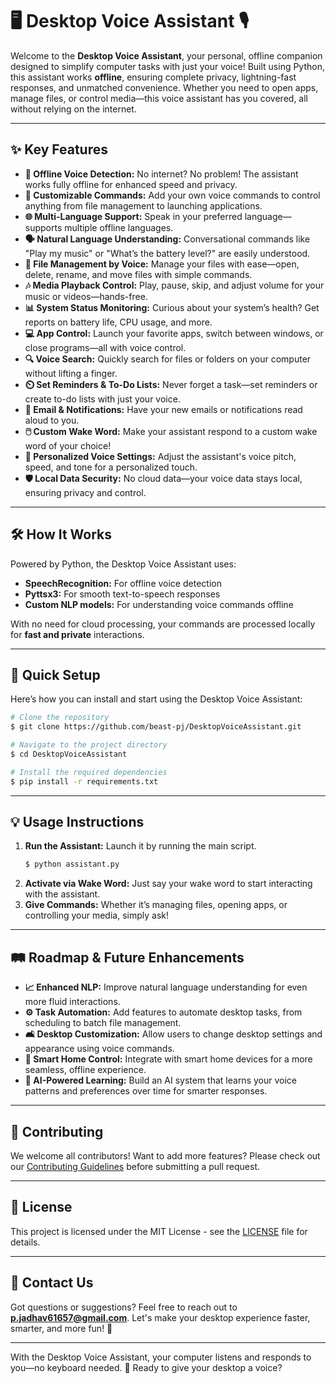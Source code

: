 # 🖥️ **Desktop Voice Assistant** 🎙️

Welcome to the **Desktop Voice Assistant**, your personal, offline companion designed to simplify computer tasks with just your voice! Built using Python, this assistant works **offline**, ensuring complete privacy, lightning-fast responses, and unmatched convenience. Whether you need to open apps, manage files, or control media—this voice assistant has you covered, all without relying on the internet.

---

## ✨ **Key Features** 

- **🎤 Offline Voice Detection:** No internet? No problem! The assistant works fully offline for enhanced speed and privacy.
- **🔧 Customizable Commands:** Add your own voice commands to control anything from file management to launching applications.
- **🌐 Multi-Language Support:** Speak in your preferred language—supports multiple offline languages.
- **🗣️ Natural Language Understanding:** Conversational commands like "Play my music" or "What’s the battery level?" are easily understood.
- **📂 File Management by Voice:** Manage your files with ease—open, delete, rename, and move files with simple commands.
- **🎶 Media Playback Control:** Play, pause, skip, and adjust volume for your music or videos—hands-free.
- **📊 System Status Monitoring:** Curious about your system’s health? Get reports on battery life, CPU usage, and more.
- **💻 App Control:** Launch your favorite apps, switch between windows, or close programs—all with voice control.
- **🔍 Voice Search:** Quickly search for files or folders on your computer without lifting a finger.
- **⏲️ Set Reminders & To-Do Lists:** Never forget a task—set reminders or create to-do lists with just your voice.
- **🔔 Email & Notifications:** Have your new emails or notifications read aloud to you.
- **🖱️ Custom Wake Word:** Make your assistant respond to a custom wake word of your choice!
- **🎤 Personalized Voice Settings:** Adjust the assistant's voice pitch, speed, and tone for a personalized touch.
- **🛡️ Local Data Security:** No cloud data—your voice data stays local, ensuring privacy and control.

---

## 🛠️ **How It Works**

Powered by Python, the Desktop Voice Assistant uses:

- **SpeechRecognition:** For offline voice detection
- **Pyttsx3:** For smooth text-to-speech responses
- **Custom NLP models:** For understanding voice commands offline

With no need for cloud processing, your commands are processed locally for **fast and private** interactions.

---

## 🚀 **Quick Setup**

Here’s how you can install and start using the Desktop Voice Assistant:

```bash
# Clone the repository
$ git clone https://github.com/beast-pj/DesktopVoiceAssistant.git

# Navigate to the project directory
$ cd DesktopVoiceAssistant

# Install the required dependencies
$ pip install -r requirements.txt
```

---

## 💡 **Usage Instructions**

1. **Run the Assistant:** Launch it by running the main script.
   ```bash
   $ python assistant.py
   ```
2. **Activate via Wake Word:** Just say your wake word to start interacting with the assistant.
3. **Give Commands:** Whether it’s managing files, opening apps, or controlling your media, simply ask!

---

## 🛤️ **Roadmap & Future Enhancements** 

- **📈 Enhanced NLP:** Improve natural language understanding for even more fluid interactions.
- **⚙️ Task Automation:** Add features to automate desktop tasks, from scheduling to batch file management.
- **🛋️ Desktop Customization:** Allow users to change desktop settings and appearance using voice commands.
- **🤖 Smart Home Control:** Integrate with smart home devices for a more seamless, offline experience.
- **🧠 AI-Powered Learning:** Build an AI system that learns your voice patterns and preferences over time for smarter responses.

---

## 📝 **Contributing**

We welcome all contributors! Want to add more features? Please check out our [Contributing Guidelines](CONTRIBUTING.md) before submitting a pull request.

---

## 📜 **License**

This project is licensed under the MIT License - see the [LICENSE](LICENSE) file for details.

---

## 📧 **Contact Us**

Got questions or suggestions? Feel free to reach out to **p.jadhav61657@gmail.com**. Let's make your desktop experience faster, smarter, and more fun! 💬

---

With the Desktop Voice Assistant, your computer listens and responds to you—no keyboard needed. 🚀 Ready to give your desktop a voice?
